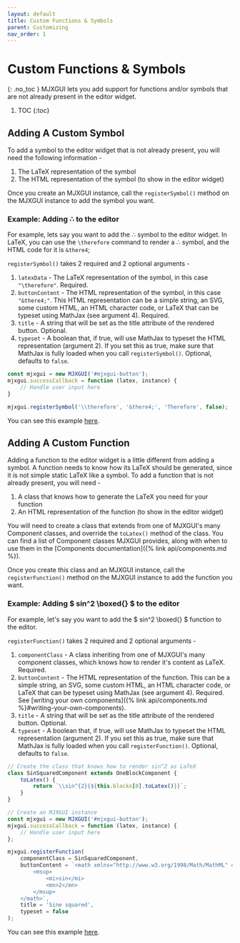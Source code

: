 ```yaml
---
layout: default
title: Custom Functions & Symbols
parent: Customizing
nav_order: 1
---
```


# Custom Functions & Symbols
{: .no_toc }
MJXGUI lets you add support for functions and/or symbols that are not already present in the editor widget.

1. TOC
{:toc}

## Adding A Custom Symbol
To add a symbol to the editor widget that is not already present, you will need the following information -

1. The LaTeX representation of the symbol
2. The HTML representation of the symbol (to show in the editor widget)

Once you create an MJXGUI instance, call the `registerSymbol()` method on the MJXGUI instance to add the symbol you want.

### Example: Adding &there4; to the editor
For example, lets say you want to add the ∴ symbol to the editor widget. In LaTeX, you can use the `\therefore` command to render a ∴ symbol, and the HTML code for it is `&there4`;

`registerSymbol()` takes 2 required and 2 optional arguments -

1. `latexData` - The LaTeX representation of the symbol, in this case `"\therefore"`. Required.
2. `buttonContent` - The HTML representation of the symbol, in this case `"&there4;"`. This HTML representation can be a simple string, an SVG, some custom HTML, an HTML character code, or LaTeX that can be typeset using MathJax (see argument 4). Required.
3. `title` - A string that will be set as the title attribute of the rendered button. Optional.
4. `typeset` - A boolean that, if true, will use MathJax to typeset the HTML representation (argument 2). If you set this as true, make sure that MathJax is fully loaded when you call `registerSymbol()`. Optional, defaults to `false`.

```javascript
const mjxgui = new MJXGUI('#mjxgui-button');
mjxgui.successCallback = function (latex, instance) {
    // Handle user input here 
}

mjxgui.registerSymbol('\\therefore', '&there4;', 'Therefore', false);
```
You can see this example [here](../examples/add-custom-symbol.html).

## Adding A Custom Function
Adding a function to the editor widget is a little different from adding a symbol. A function needs to know how its LaTeX should be generated, since it is not simple static LaTeX like a symbol. To add a function that is not already present, you will need -

1. A class that knows how to generate the LaTeX you need for your function
2. An HTML representation of the function (to show in the editor widget)

You will need to create a class that extends from one of MJXGUI's many Component classes, and override the `toLatex()` method of the class. You can find a list of Component classes MJXGUI provides, along with when to use them in the [Components documentation]({% link api/components.md %}).

Once you create this class and an MJXGUI instance, call the `registerFunction()` method on the MJXGUI instance to add the function you want.

### Example: Adding $ sin^2 \boxed{} $ to the editor
For example, let's say you want to add the $ sin^2 \boxed{} $ function to the editor.

`registerFunction()` takes 2 required and 2 optional arguments -

1. `componentClass` - A class inheriting from one of MJXGUI's many component classes, which knows how to render it's content as LaTeX. Required.
2. `buttonContent` - The HTML representation of the function. This can be a simple string, an SVG, some custom HTML, an HTML character code, or LaTeX that can be typeset using MathJax (see argument 4). Required. See [writing your own components]({% link api/components.md %}#writing-your-own-components).
3. `title` - A string that will be set as the title attribute of the rendered button. Optional.
4. `typeset` - A boolean that, if true, will use MathJax to typeset the HTML representation (argument 2). If you set this as true, make sure that MathJax is fully loaded when you call `registerFunction()`. Optional, defaults to `false`.

```javascript
// Create the class that knows how to render sin^2 as LaTeX
class SinSquaredComponent extends OneBlockComponent {
    toLatex() {
        return `\\sin^{2}{${this.blocks[0].toLatex()}}`;
    }
}

// Create an MJXGUI instance
const mjxgui = new MJXGUI('#mjxgui-button');
mjxgui.successCallback = function (latex, instance) {
    // Handle user input here 
};

mjxgui.registerFunction(
    componentClass = SinSquaredComponent,
    buttonContent = `<math xmlns="http://www.w3.org/1998/Math/MathML" display="block">
        <msup>
            <mi>sin</mi>
            <mn>2</mn>
        </msup>
    </math>`,
    title = 'Sine squared',
    typeset = false
);
```
You can see this example [here](../examples/add-custom-function.html).
